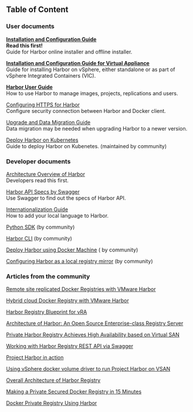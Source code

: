 ## Table of Content

### User documents

**[Installation and Configuration Guide](installation_guide.md)   
Read this first!**  
Guide for Harbor online installer and offline installer.

**[Installation and Configuration Guide for Virtual Appliance](installation_guide_ova.md)**   
Guide for installing Harbor on vSphere, either standalone or as part of vSphere Integrated Containers (VIC).

**[Harbor User Guide](user_guide.md)**  
How to use Harbor to manage images, projects, replications and users.

[Configuring HTTPS for Harbor](configure_https.md)  
Configure security connection between Harbor and Docker client. 

[Upgrade and Data Migration Guide](migration_guide.md)  
Data migration may be needed when upgrading Harbor to a newer version. 

[Deploy Harbor on Kubernetes](kubernetes_deployment.md)  
Guide to deploy Harbor on Kubenetes. (maintained by community)

### Developer documents

[Architecture Overview of Harbor](https://github.com/vmware/harbor/wiki/Architecture-Overview-of-Harbor)  
Developers read this first.

[Harbor API Specs by Swagger](configure_swagger.md)  
Use Swagger to find out the specs of Harbor API.

[Internationalization Guide](developer_guide_i18n.md)  
How to add your local language to Harbor.

[Python SDK](../contrib/sdk/harbor-py) (by community)

[Harbor CLI](https://github.com/int32bit/harborclient) (by community)

[Deploy Harbor using Docker Machine](../contrib/deploying_using_docker_machine.md) ( by community)

[Configuring Harbor as a local registry mirror](../contrib/Configure_mirror.md) (by community)

### Articles from the community

[Remote site replicated Docker Registries with VMware Harbor](http://www.vmtocloud.com/remote-site-replicated-docker-registries-with-vmware-harbor/)

[Hybrid cloud Docker Registry with VMware Harbor](http://www.vmtocloud.com/hybrid-cloud-docker-registry-with-vmware-harbor/)

[Harbor Registry Blueprint for vRA](http://www.vmtocloud.com/harbor-registry-blueprint-is-here/)

[Architecture of Harbor: An Open Source Enterprise-class Registry Server](http://www.think-foundry.com/architecture-of-harbor-an-open-source-enterprise-class-registry-server/)

[Private Harbor Registry Achieves High Availability based on Virtual SAN](http://www.think-foundry.com/private-docker-registry-harbor-achieves-ha-based-on-virtual-san/)

[Working with Harbor Registry REST API via Swagger](http://www.think-foundry.com/working-with-harbor-registry-rest-api-via-swagger/)

[Project Harbor in action](http://cormachogan.com/2016/08/05/project-harbor-action/)

[Using vSphere docker volume driver to run Project Harbor on VSAN](http://cormachogan.com/2016/07/29/using-vsphere-docker-volume-driver-run-project-harbor-vsan/)


[Overall Architecture of Harbor Registry](http://www.compare-review-information.com/overall-architecture-of-harbor-registry/)

[Making a Private Secured Docker Registry in 15 Minutes](http://alexanderzeitler.com/articles/deploying-a-private-secured-docker-registry-within-15-minutes/)

[Docker Private Registry Using Harbor](https://blog.imaginea.com/docker-private-registry-using-harbor-2/)

